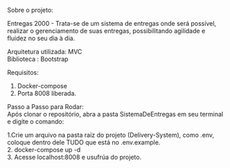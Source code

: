Sobre o projeto:

Entregas 2000 - Trata-se de um sistema de entregas onde será possível, realizar o gerenciamento de suas entregas, possibilitando agilidade e fluidez no seu dia à dia.

Arquitetura utilizada: MVC<br>
Biblioteca : Bootstrap

Requisitos:

1. Docker-compose<br>
2. Porta 8008 liberada.

Passo a Passo para Rodar:<br>
Após clonar o repositório, abra a pasta SistemaDeEntregas em seu terminal e digite o comando:

1.Crie um arquivo na pasta raiz do projeto (Delivery-System), como .env, coloque dentro dele TUDO que está no .env.example.<br>
2. docker-compose up -d<br>
3. Acesse localhost:8008 e usufrúa do projeto.<br>





